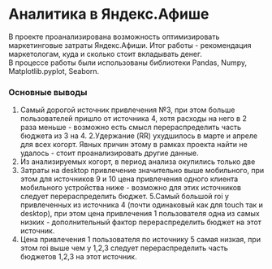 # Аналитика в Яндекс.Афише


В проекте проанализирована возможность оптимизировать маркетинговые затраты Яндекс.Афиши. Итог работы - рекомендация маркетологам, куда и сколько стоит вкладывать денег.
<br>В процессе работы были использованы библиотеки Pandas, Numpy, Matplotlib.pyplot, Seaborn.


### Основные выводы
1. Самый дорогой источник привлечения №3, при этом больше пользователей пришло от источника 4, хотя расходы на него в 2 раза меньше - возможно есть смысл перераспределить часть бюджета из 3 на 4.
2.Удержание (RR) ухудшилось в марте и апреле для всех когорт. Явных причин этому в рамках проекта найти не удалось - стоит проанализировать другие данные.
3. Из анализируемых когорт, в период анализа окупились только две
4. Затраты на desktop привлечение значительно выше мобильного, при этом для источников 9 и 10 цена привлечения одного клиента мобильного устройства ниже - возможно для этих источников следует перераспределить бюджет.
5.Самый большой roi у привлеченных из источника 4 (почти одинаковый как для touch так и desktop), при этом цена привлечения 1 пользователя одна из самых низких - дополнительный фактор перераспределить бюджет на этот источник.
6. Цена привлечения 1 пользователя по источнику 5 самая низкая, при этом roi выше чем у 1,2,3 следует перераспределить часть бюджетов 1,2,3 на этот источник. 

